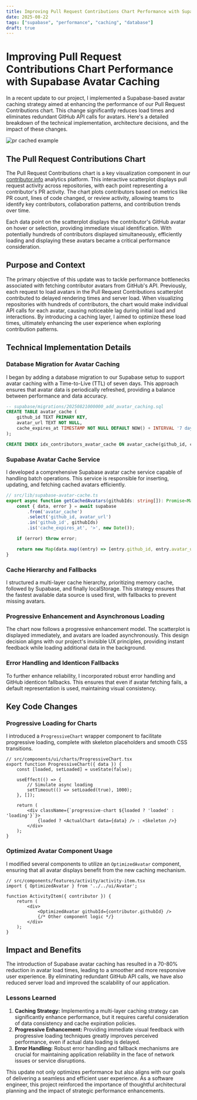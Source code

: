 ```yaml
---
title: Improving Pull Request Contributions Chart Performance with Supabase Avatar Caching
date: 2025-08-22
tags: ["supabase", "performance", "caching", "database"]
draft: true
---
```


# Improving Pull Request Contributions Chart Performance with Supabase Avatar Caching

In a recent update to our project, I implemented a Supabase-based avatar caching strategy aimed at enhancing the performance of our Pull Request Contributions chart. This change significantly reduces load times and eliminates redundant GitHub API calls for avatars. Here's a detailed breakdown of the technical implementation, architecture decisions, and the impact of these changes.

![pr cached example](/gifs/pr-cached.gif)

## The Pull Request Contributions Chart

The Pull Request Contributions chart is a key visualization component in our [contributor.info](https://contributor.info/docs/contribution-analytics) analytics platform. This interactive scatterplot displays pull request activity across repositories, with each point representing a contributor's PR activity. The chart plots contributors based on metrics like PR count, lines of code changed, or review activity, allowing teams to identify key contributors, collaboration patterns, and contribution trends over time.

Each data point on the scatterplot displays the contributor's GitHub avatar on hover or selection, providing immediate visual identification. With potentially hundreds of contributors displayed simultaneously, efficiently loading and displaying these avatars became a critical performance consideration.

## Purpose and Context

The primary objective of this update was to tackle performance bottlenecks associated with fetching contributor avatars from GitHub's API. Previously, each request to load avatars in the Pull Request Contributions scatterplot contributed to delayed rendering times and server load. When visualizing repositories with hundreds of contributors, the chart would make individual API calls for each avatar, causing noticeable lag during initial load and interactions. By introducing a caching layer, I aimed to optimize these load times, ultimately enhancing the user experience when exploring contribution patterns.

## Technical Implementation Details

### Database Migration for Avatar Caching

I began by adding a database migration to our Supabase setup to support avatar caching with a Time-to-Live (TTL) of seven days. This approach ensures that avatar data is periodically refreshed, providing a balance between performance and data accuracy.

```sql
-- supabase/migrations/20250821000000_add_avatar_caching.sql
CREATE TABLE avatar_cache (
    github_id TEXT PRIMARY KEY,
    avatar_url TEXT NOT NULL,
    cache_expires_at TIMESTAMP NOT NULL DEFAULT NOW() + INTERVAL '7 days'
);

CREATE INDEX idx_contributors_avatar_cache ON avatar_cache(github_id, cache_expires_at);
```

### Supabase Avatar Cache Service

I developed a comprehensive Supabase avatar cache service capable of handling batch operations. This service is responsible for inserting, updating, and fetching cached avatars efficiently.

```typescript
// src/lib/supabase-avatar-cache.ts
export async function getCachedAvatars(githubIds: string[]): Promise<Map<string, string>> {
    const { data, error } = await supabase
        .from('avatar_cache')
        .select('github_id, avatar_url')
        .in('github_id', githubIds)
        .is('cache_expires_at', '>', new Date());

    if (error) throw error;

    return new Map(data.map((entry) => [entry.github_id, entry.avatar_url]));
}
```

### Cache Hierarchy and Fallbacks

I structured a multi-layer cache hierarchy, prioritizing memory cache, followed by Supabase, and finally localStorage. This strategy ensures that the fastest available data source is used first, with fallbacks to prevent missing avatars.

### Progressive Enhancement and Asynchronous Loading

The chart now follows a progressive enhancement model. The scatterplot is displayed immediately, and avatars are loaded asynchronously. This design decision aligns with our project's invisible UX principles, providing instant feedback while loading additional data in the background.

### Error Handling and Identicon Fallbacks

To further enhance reliability, I incorporated robust error handling and GitHub identicon fallbacks. This ensures that even if avatar fetching fails, a default representation is used, maintaining visual consistency.

## Key Code Changes

### Progressive Loading for Charts

I introduced a `ProgressiveChart` wrapper component to facilitate progressive loading, complete with skeleton placeholders and smooth CSS transitions.

```tsx
// src/components/ui/charts/ProgressiveChart.tsx
export function ProgressiveChart({ data }) {
    const [loaded, setLoaded] = useState(false);
    
    useEffect(() => {
        // Simulate async loading
        setTimeout(() => setLoaded(true), 1000);
    }, []);
    
    return (
        <div className={`progressive-chart ${loaded ? 'loaded' : 'loading'}`}>
            {loaded ? <ActualChart data={data} /> : <Skeleton />}
        </div>
    );
}
```

### Optimized Avatar Component Usage

I modified several components to utilize an `OptimizedAvatar` component, ensuring that all avatar displays benefit from the new caching mechanism.

```tsx
// src/components/features/activity/activity-item.tsx
import { OptimizedAvatar } from '../../ui/Avatar';

function ActivityItem({ contributor }) {
    return (
        <div>
            <OptimizedAvatar githubId={contributor.githubId} />
            {/* Other component logic */}
        </div>
    );
}
```

## Impact and Benefits

The introduction of Supabase avatar caching has resulted in a 70-80% reduction in avatar load times, leading to a smoother and more responsive user experience. By eliminating redundant GitHub API calls, we have also reduced server load and improved the scalability of our application.

### Lessons Learned

1. **Caching Strategy:** Implementing a multi-layer caching strategy can significantly enhance performance, but it requires careful consideration of data consistency and cache expiration policies.
2. **Progressive Enhancement:** Providing immediate visual feedback with progressive loading techniques greatly improves perceived performance, even if actual data loading is delayed.
3. **Error Handling:** Robust error handling and fallback mechanisms are crucial for maintaining application reliability in the face of network issues or service disruptions.

This update not only optimizes performance but also aligns with our goals of delivering a seamless and efficient user experience. As a software engineer, this project reinforced the importance of thoughtful architectural planning and the impact of strategic performance enhancements.
